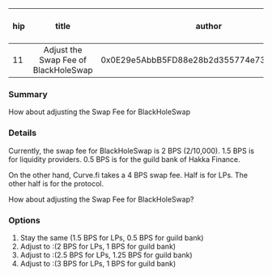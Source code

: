 | hip | title | author | created | duration | Snapshot Block Number |
|----------|:----------:|:----------:|:----------:|:----------:|:----------:|
| 11 | Adjust the Swap Fee of BlackHoleSwap | 0x0E29e5AbbB5FD88e28b2d355774e73BD47dE3bcd | 2020-09-25 14:00 | 3 | 10932256 |

### Summary
How about adjusting the Swap Fee for BlackHoleSwap

### Details

Currently, the swap fee for BlackHoleSwap is 2 BPS (2/10,000). 1.5 BPS is for liquidity providers. 0.5 BPS is for the guild bank of Hakka Finance. 

On the other hand, Curve.fi takes a 4 BPS swap fee. Half is for LPs. The other half is for the protocol.

How about adjusting the Swap Fee for BlackHoleSwap? 

### Options
1. Stay the same (1.5 BPS for LPs, 0.5 BPS for guild bank)
2. Adjust to :(2 BPS for LPs, 1 BPS for guild bank)
3. Adjust to :(2.5 BPS for LPs, 1.25 BPS for guild bank)
4. Adjust to :(3 BPS for LPs, 1 BPS for guild bank)
